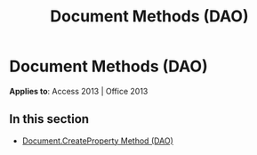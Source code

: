 ﻿---
title: Document Methods (DAO)
TOCTitle: Methods
ms:assetid: ded29f01-7169-4f4d-a409-43a729a1b817
ms:mtpsurl: https://msdn.microsoft.com/en-us/library/Dn125813(v=office.15)
ms:contentKeyID: 52074685
ms.date: 09/18/2015
mtps_version: v=office.15
---

# Document Methods (DAO)


**Applies to**: Access 2013 | Office 2013

## In this section

  - [Document.CreateProperty Method (DAO)](document-createproperty-method-dao.md)

